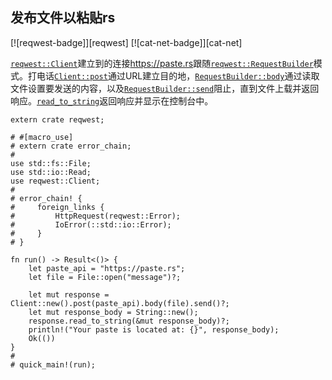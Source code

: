 ## 发布文件以粘贴rs

[![reqwest-badge]][reqwest] [![cat-net-badge]][cat-net]

[`reqwest::Client`]建立到的连接<https://paste.rs>跟随[`reqwest::RequestBuilder`]模式。打电话[`Client::post`]通过URL建立目的地，[`RequestBuilder::body`]通过读取文件设置要发送的内容，以及[`RequestBuilder::send`]阻止，直到文件上载并返回响应。[`read_to_string`]返回响应并显示在控制台中。

```rust,no_run
extern crate reqwest;

# #[macro_use]
# extern crate error_chain;
#
use std::fs::File;
use std::io::Read;
use reqwest::Client;
#
# error_chain! {
#     foreign_links {
#         HttpRequest(reqwest::Error);
#         IoError(::std::io::Error);
#     }
# }

fn run() -> Result<()> {
    let paste_api = "https://paste.rs";
    let file = File::open("message")?;

    let mut response = Client::new().post(paste_api).body(file).send()?;
    let mut response_body = String::new();
    response.read_to_string(&mut response_body)?;
    println!("Your paste is located at: {}", response_body);
    Ok(())
}
#
# quick_main!(run);
```

[`client::post`]: https://docs.rs/reqwest/*/reqwest/struct.Client.html#method.post

[`read_to_string`]: https://doc.rust-lang.org/std/io/trait.Read.html#method.read_to_string

[`requestbuilder::body`]: https://docs.rs/reqwest/*/reqwest/struct.RequestBuilder.html#method.body

[`requestbuilder::send`]: https://docs.rs/reqwest/*/reqwest/struct.RequestBuilder.html#method.send

[`reqwest::client`]: https://docs.rs/reqwest/*/reqwest/struct.Client.html

[`reqwest::requestbuilder`]: https://docs.rs/reqwest/*/reqwest/struct.RequestBuilder.html
